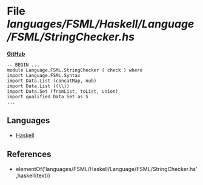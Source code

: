 # File _languages/FSML/Haskell/Language/FSML/StringChecker.hs_
**[GitHub](https://github.com/softlang/yas/blob/master/languages/FSML/Haskell/Language/FSML/StringChecker.hs)**
```
-- BEGIN ...
module Language.FSML.StringChecker ( check ) where
import Language.FSML.Syntax
import Data.List (concatMap, nub)
import Data.List ((\\))
import Data.Set (fromList, toList, union)
import qualified Data.Set as S
...
```

## Languages
* [Haskell](../languages/Haskell.md)

## References
* elementOf('languages/FSML/Haskell/Language/FSML/StringChecker.hs',haskell(text))
